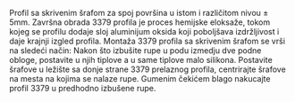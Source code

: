Profil sa skrivenim šrafom za spoj površina u istom i različitom nivou ± 5mm.
Završna obrada 3379 profila je proces hemijske eloksaže, tokom kojeg se profilu dodaje sloj aluminijum oksida koji poboljšava izdržljivost i daje krajnji izgled profila.
Montaža 3379 profila sa skrivenim šrafom se vrši na sledeći način: Nakon što izbušite rupe u podu izmedju dve podne obloge, postavite u njih tiplove a u same tiplove malo silikona.
Postavite šrafove u ležište sa donje strane 3379 prelaznog profila, centrirajte šrafove na mesta na kojima se nalaze rupe. Gumenim čekićem blago nakucajte profil 3379 u predhodno izbušene rupe.
